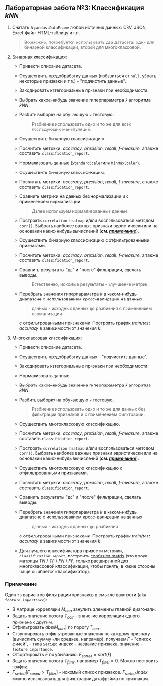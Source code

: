 ## Лабораторная работа №3: Классификация $kNN$

1. Считать в `pandas.DataFrame` любой источник данных: CSV, JSON, Excel-файл, HTML-таблицу и т.п.
   > Возможно, потребуется использовать два датасета: один для бинарной классификации, второй для многоклассовой.

2. Бинарная классификация:
   - Привести описание датасета.
   - Осуществить предобработку данных (избавиться от `null`, убрать некоторые признаки и т.п.) - "подчистить данные".
   - Закодировать категориальные признаки при необходимости.
   - Выбрать какое-нибудь значение гиперпараметра $k$ алгоритма $kNN$.
   - Разбить выборку на обучающую и тестовую.
     > Разбиение использовать одно и то же для всех последующих манипуляций.
   - Осуществить бинарную классификацию.
   - Посчитать метрики: $accuracy$, $precision$, $recall$, $\textit{f-measure}$, а также составить `classification_report`.
   - Нормализовать данные (`StandardScaler`или `MinMaxScaler`).
   - Осуществить бинарную классификацию.
   - Посчитать метрики: $accuracy$, $precision$, $recall$, $\textit{f-measure}$, а также составить `classification_report`.
   - Сравнить метрики на данных без нормализации и с применением нормализации.
     > Далее используем нормализованные данные.
   - Построить `сorrelation heatmap` и/или воспользоваться методом `corr()`. Выбрать наиболее важные признаки эвристически или на основании каких-нибудь вычислений (***см. [примечание](#примечание)***).
   - Осуществить бинарную классификацию с отфильтрованными признаками.
   - Посчитать метрики: $accuracy$, $precision$, $recall$, $\textit{f-measure}$, а также составить `classification_report`.
   - Сравнить результаты "до" и "после" фильтрации, сделать выводы.
     > Естественно, искомые результаты - улучшение метрик.
   - Перебрать значения гиперпараметра $k$ в каком-нибудь диапазоне с использованием кросс-валидации на данных
     > данных - исходных данных до разбиения с применением нормализации
   
     с отфильтрованными признаками. Построить график *train/test accuracy* в зависимости от значения $k$.

3. Многоклассовая классификация:
   - Привести описание датасета.
   - Осуществить предобработку данных - "подчистить данные".
   - Закодировать категориальные признаки при необходимости.
   - Нормализовать данные.
   - Выбрать какое-нибудь значение гиперпараметра $k$ алгоритма $kNN$.
   - Разбить выборку на обучающую и тестовую.
     > Разбиение использовать одно и то же для данных без фильтрации признаков и с применением фильтрации.
   - Осуществить многоклассовую классификацию.
   - Посчитать метрики: $accuracy$, $precision$, $recall$, $\textit{f-measure}$, а также составить `classification_report`.
   - Построить `сorrelation heatmap` и/или воспользоваться методом `corr()`. Выбрать наиболее важные признаки эвристически или на основании каких-нибудь вычислений (***см. [примечание](#примечание)***).
   - Осуществить многоклассовую классификацию с отфильтрованными признаками.
   - Посчитать метрики: $accuracy$, $precision$, $recall$, $\textit{f-measure}$, а также составить `classification_report`.
   - Сравнить результаты "до" и "после" фильтрации, сделать выводы.
   - Перебрать значения гиперпараметра $k$ в каком-нибудь диапазоне с использованием кросс-валидации на данных
      > данных - исходных данных до разбиения

     с отфильтрованными признаками. Построить график *train/test accuracy* в зависимости от значения $k$.
   - Для лучшего классификатора привести метрики, `classification_report`, построить [confusion matrix](https://scikit-learn.org/stable/auto_examples/model_selection/plot_confusion_matrix.html) (это вроде матрицы $TN$ / $TP$ / $FN$ / $FP$, только расширенной для многоклассовой классификации, чтобы понять, в какие стороны чаще ошибается классификатор).

### Примечание

Один из вариантов фильтрации признаков в смысле важности (aka `feature importance`): 
- В матрице корреляции $M_{corr}$ занулить элементы главной диагонали.
- Задать значение порога $T_{corr}$ - значение корреляции одного признака с другим.
- Отфильтровать $abs(M_{corr})$ по порогу $T_{corr}$.
- Сгруппировать отфильтрованные значения по каждому признаку (вычислить сумму или среднее, например), получаем $F$ - "список фичей", - типа `Series`: индекс - название признака, значение - `feature importance`.
- Отсортировать $F$ по убыванию: $F_{sorted} = sort(F)$.
- Задать значение порога $T_{filter}$, например $T_{filter} = 0$. Можно построить график.
- $F_{sorted}[F_{sorted} > T_{filter}]$ - искомый список признаков. $F_{sorted}.index$ можно использовать для фильтрации датафрейма по признакам.
